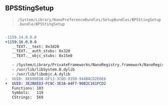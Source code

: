 ## BPSStingSetup

> `/System/Library/NanoPreferenceBundles/SetupBundles/BPSStingSetup.bundle/BPSStingSetup`

```diff

-1159.14.0.0.0
+1159.16.0.0.0
   __TEXT.__text: 0x3d20
   __TEXT.__auth_stubs: 0x320
   __TEXT.__objc_stubs: 0x15e0

   - /System/Library/PrivateFrameworks/NanoRegistry.framework/NanoRegistry
   - /usr/lib/libSystem.B.dylib
   - /usr/lib/libobjc.A.dylib
-  UUID: 8E699EDB-DF13-3C0D-935D-944BACD2E6E6
+  UUID: 3E2B8ED3-FC8C-3E3A-A4F7-9082C161FCD2
   Functions: 103
   Symbols:   119
   CStrings:  569

```
